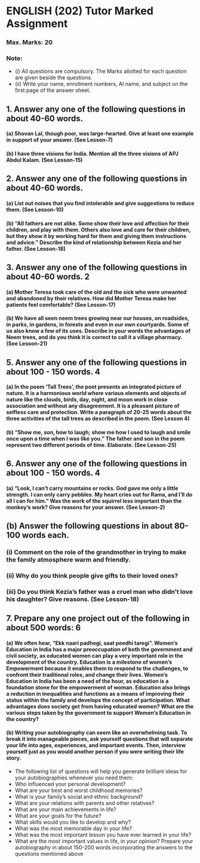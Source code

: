 # ENGLISH (202) Tutor Marked Assignment
### Max. Marks: 20
### Note:
* (i) All questions are compulsory. The Marks allotted for each question are given beside the questions.
* (ii) Write your name, enrollment numbers, AI name, and subject on the first page of the answer sheet.
## 1. Answer any one of the following questions in about 40-60 words.
####  (a) Shovan Lal, though poor, was large-hearted. Give at least one example in support of your answer. (See Lesson-7)
####  (b) I have three visions for India. Mention all the three visions of APJ Abdul Kalam. (See Lesson-15)
## 2. Answer any one of the following questions in about 40-60 words. 
#### (a) List out noises that you find intolerable and give suggestions to reduce them.  (See Lesson-10)
#### (b) “All fathers are not alike. Some show their love and affection for their children, and play with them. Others also love and care for their children, but they show it by working hard for them and giving them instructions and advice.” Describe the kind of relationship between Kezia and her father. (See Lesson-18)
## 3. Answer any one of the following questions in about 40-60 words. 2
#### (a) Mother Teresa took care of the old and the sick who were unwanted and abandoned by their relatives. How did Mother Teresa make her patients feel comfortable? (See Lesson-17)
#### (b) We have all seen neem trees growing near our houses, on roadsides, in parks, in gardens, in forests and even in our own courtyards. Some of us also know a few of its uses. Describe in your words the advantages of Neem trees, and do you think it is correct to call it a village pharmacy. (See Lesson-21)
## 5. Answer any one of the following questions in about 100 - 150 words. 4
#### (a) In the poem ‘Tall Trees’, the poet presents an integrated picture of nature. It is a harmonious world where various elements and objects of nature like the clouds, birds, day, night, and moon work in close association and without any disagreement. It is a pleasant picture of selfless care and protection. Write a paragraph of 20-25 words about the three activities of the tall trees as described in the poem. (See Lesson 4)
#### (b) “Show me, son, how to laugh; show me how I used to laugh and smile once upon a time when I was like you.” The father and son in the poem represent two different periods of time. Elaborate. (See Lesson-25)
## 6. Answer any one of the following questions in about 100 - 150 words. 4
#### (a) “Look, I can’t carry mountains or rocks. God gave me only a little strength. I can only carry pebbles. My heart cries out for Rama, and I’ll do all I can for him.”  Was the work of the squirrel less important than the monkey’s work? Give reasons for your answer. (See Lesson-2)
## (b) Answer the following questions in about 80-100 words each.
### (i) Comment on the role of the grandmother in trying to make the family atmosphere warm and friendly.
### (ii) Why do you think people give gifts to their loved ones?
### (iii) Do you think Kezia’s father was a cruel man who didn’t love his daughter? Give reasons. (See Lesson-18)
## 7. Prepare any one project out of the following in about 500 words: 6
#### (a) We often hear, ”Ekk naari padhegi, saat peedhi taregi”. Women’s Education in India has a major preoccupation of both the government and civil society, as educated women can play a very important role in the development of the country. Education is a milestone of women’s Empowerment because it enables them to respond to the challenges, to confront their traditional roles, and change their lives. Women’s Education in India has been a need of the hour, as education is a foundation stone for the empowerment of woman. Education also brings a reduction in inequalities and functions as a means of improving their status within the family and develops the concept of participation. What advantages does society get from having educated women? What are the various steps taken by the government to support Women’s Education in the country?
#### (b) Writing your autobiography can seem like an overwhelming task. To break it into manageable pieces, ask yourself questions that will separate your life into ages, experiences, and important events. Then, interview yourself just as you would another person if you were writing their life story.
* The following list of questions will help you generate brilliant ideas for your autobiographies whenever you need them:
* Who influenced your personal development?
* What are your best and worst childhood memories?
* What is your family’s social and ethnic background?
* What are your relations with parents and other relatives?
* What are your main achievements in life?
* What are your goals for the future?
* What skills would you like to develop and why?
* What was the most memorable day in your life?
* What was the most important lesson you have ever learned in your life?
* What are the most important values in life, in your opinion?
Prepare your autobiography in about 150-200 words incorporating the answers to the questions mentioned above
